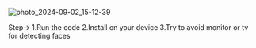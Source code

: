 ![photo_2024-09-02_15-12-39](https://github.com/user-attachments/assets/8e127fc6-4d09-45f4-8858-36e72f3bf6b8)

Step->
1.Run the code
2.Install on your device 
3.Try to avoid monitor or tv for detecting faces 
